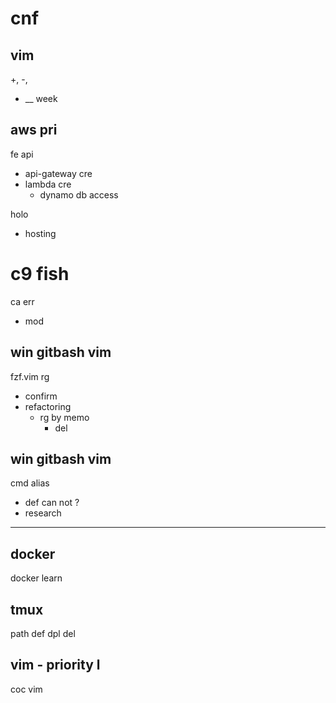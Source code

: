 
# cnf


## vim

+, -,
- __ week


## aws pri

fe api
- api-gateway cre
- lambda cre
  - dynamo db access

holo
- hosting


# c9 fish

ca err
- mod


## win gitbash vim

fzf.vim rg
- confirm
- refactoring
  - rg by memo
    - del


## win gitbash vim

cmd alias
- def can not ?
- research



---

## docker

docker learn


## tmux

path def dpl del


## vim  -  priority l

coc vim



